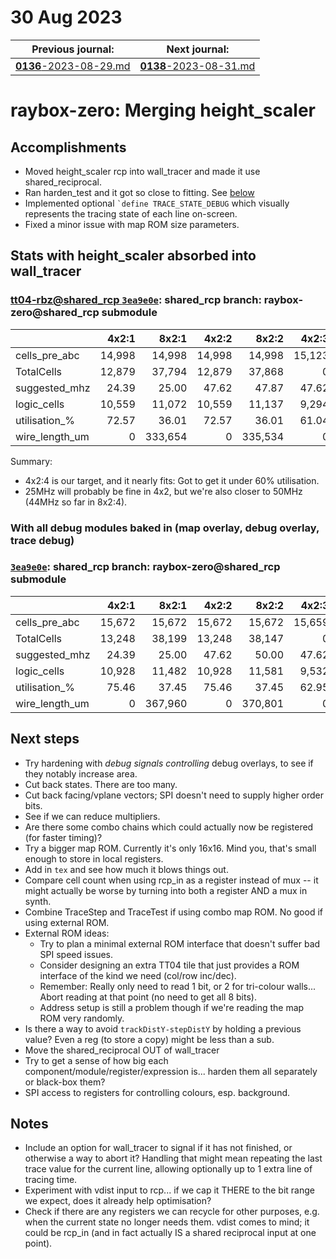 # 30 Aug 2023

| Previous journal: | Next journal: |
|-|-|
| [**0136**-2023-08-29.md](./0136-2023-08-29.md) | [**0138**-2023-08-31.md](./0138-2023-08-31.md) |

# raybox-zero: Merging height_scaler

## Accomplishments

*   Moved height_scaler rcp into wall_tracer and made it use shared_reciprocal.
*   Ran harden_test and it got so close to fitting. See [below](#stats-with-height_scaler-absorbed-into-wall_tracer)
*   Implemented optional `` `define TRACE_STATE_DEBUG `` which visually represents the tracing state of each line on-screen.
*   Fixed a minor issue with map ROM size parameters.

## Stats with height_scaler absorbed into wall_tracer

### [tt04-rbz@shared_rcp `3ea9e0e`](https://github.com/algofoogle/tt04-raybox-zero/commit/3ea9e0ebb08458c11315f99b6e0b3ebfae47612b): shared_rcp branch: raybox-zero@shared_rcp submodule

| | 4x2:1 | 8x2:1 | 4x2:2 | 8x2:2 | 4x2:3 | 8x2:3 | 4x2:4 | 8x2:4 |
|-|-:|-:|-:|-:|-:|-:|-:|-:|
| cells_pre_abc | 14,998 | 14,998 | 14,998 | 14,998 | 15,123 | 15,123 | 14,998 | 14,998 |
| TotalCells | 12,879 | 37,794 | 12,879 | 37,868 | 0 | 0 | 11,451 | 37,291 |
| suggested_mhz | 24.39 | 25.00 | 47.62 | 47.87 | 47.62 | 36.43 | 47.62 | 44.46 |
| logic_cells | 10,559 | 11,072 | 10,559 | 11,137 | 9,294 | 9,531 | 9,131 | 9,674 |
| utilisation_% | 72.57 | 36.01 | 72.57 | 36.01 | 61.04 | 30.29 | 60.26 | 29.90 |
| wire_length_um | 0 | 333,654 | 0 | 335,534 | 0 | 555,834 | 0 | 242,588 |

Summary:
*   4x2:4 is our target, and it nearly fits: Got to get it under 60% utilisation.
*   25MHz will probably be fine in 4x2, but we're also closer to 50MHz (44MHz so far in 8x2:4).

### With all debug modules baked in (map overlay, debug overlay, trace debug)

### [`3ea9e0e`](https://github.com/algofoogle/tt04-raybox-zero/commit/3ea9e0e?diff=split): shared_rcp branch: raybox-zero@shared_rcp submodule                                                              
| | 4x2:1 | 8x2:1 | 4x2:2 | 8x2:2 | 4x2:3 | 8x2:3 | 4x2:4 | 8x2:4 |
|-|-:|-:|-:|-:|-:|-:|-:|-:|
| cells_pre_abc | 15,672 | 15,672 | 15,672 | 15,672 | 15,659 | 15,659 | 15,672 | 15,672 |
| TotalCells | 13,248 | 38,199 | 13,248 | 38,147 | 0 | 0 | 11,865 | 37,623 |
| suggested_mhz | 24.39 | 25.00 | 47.62 | 50.00 | 47.62 | 37.10 | 47.62 | 43.57 |
| logic_cells | 10,928 | 11,482 | 10,928 | 11,581 | 9,532 | 9,864 | 9,545 | 10,075 |
| utilisation_% | 75.46 | 37.45 | 75.46 | 37.45 | 62.95 | 31.24 | 62.96 | 31.25 |
| wire_length_um | 0 | 367,960 | 0 | 370,801 | 0 | 627,200 | 0 | 261,605 |


## Next steps

*   Try hardening with *debug signals controlling* debug overlays, to see if they notably increase area.
*   Cut back states. There are too many.
*   Cut back facing/vplane vectors; SPI doesn't need to supply higher order bits.
*   See if we can reduce multipliers.
*   Are there some combo chains which could actually now be registered (for faster timing)?
*   Try a bigger map ROM. Currently it's only 16x16. Mind you, that's small enough to store in local registers.
*   Add in `tex` and see how much it blows things out.
*   Compare cell count when using rcp_in as a register instead of mux -- it might actually be worse by turning into both a register AND a mux in synth.
*   Combine TraceStep and TraceTest if using combo map ROM. No good if using external ROM.
*   External ROM ideas:
    *   Try to plan a minimal external ROM interface that doesn't suffer bad SPI speed issues.
    *   Consider designing an extra TT04 tile that just provides a ROM interface of the kind we need (col/row inc/dec).
    *   Remember: Really only need to read 1 bit, or 2 for tri-colour walls... Abort reading at that point (no need to get all 8 bits).
    *   Address setup is still a problem though if we're reading the map ROM very randomly.
*   Is there a way to avoid `trackDistY-stepDistY` by holding a previous value? Even a reg (to store a copy) might be less than a sub.
*   Move the shared_reciprocal OUT of wall_tracer
*   Try to get a sense of how big each component/module/register/expression is... harden them all separately or black-box them?
*   SPI access to registers for controlling colours, esp. background.

## Notes

*   Include an option for wall_tracer to signal if it has not finished, or otherwise a way to abort it? Handling that might mean repeating the last trace value for the current line, allowing optionally up to 1 extra line of tracing time.
*   Experiment with vdist input to rcp... if we cap it THERE to the bit range we expect, does it already help optimisation?
*   Check if there are any registers we can recycle for other purposes, e.g. when the current state no longer needs them. vdist comes to mind; it could be rcp_in (and in fact actually IS a shared reciprocal input at one point).

